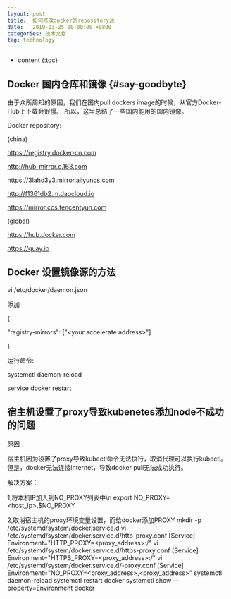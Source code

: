 ```yaml
---
layout: post
title:  如何修改docker的repository源
date:   2019-03-25 00:00:00 +0800
categories: 技术文章
tag: technology
---
```


* content
{:toc}


Docker 国内仓库和镜像			{#say-goodbyte}
------------------------------------
由于众所周知的原因，我们在国内pull dockers image的时候，从官方Docker-Hub上下载会很慢。
所以，这里总结了一些国内能用的国内镜像。

Docker repository:

(china)

https://registry.docker-cn.com

http://hub-mirror.c.163.com

https://3laho3y3.mirror.aliyuncs.com

http://f1361db2.m.daocloud.io

https://mirror.ccs.tencentyun.com


(global)

https://hub.docker.com

https://quay.io


Docker 设置镜像源的方法
------------------------------------
vi /etc/docker/daemon.json

添加

{

  "registry-mirrors": ["\<your accelerate address\>"]

}

运行命令:

systemctl daemon-reload

service docker restart


宿主机设置了proxy导致kubenetes添加node不成功的问题
------------------------------------
原因：

宿主机因为设置了proxy导致kubectl命令无法执行，取消代理可以执行kubectl。但是，docker无法连接internet，导致docker pull无法成功执行。

解决方案：

1,将本机IP加入到NO_PROXY列表中\n
export NO_PROXY=<host_ip>,$NO_PROXY

2,取消宿主机的proxy环境变量设置，而给docker添加PROXY
mkdir -p /etc/systemd/system/docker.service.d
vi /etc/systemd/system/docker.service.d/http-proxy.conf
    [Service]
    Environment="HTTP_PROXY=<proxy_address>:<port>/"
vi /etc/systemd/system/docker.service.d/https-proxy.conf
    [Service]
    Environment="HTTPS_PROXY=<proxy_address>:<port>/"
vi /etc/systemd/system/docker.service.d/-proxy.conf
    [Service]
    Environment="NO_PROXY=<proxy_address>,<proxy_address>"
systemctl daemon-reload
systemctl restart docker
systemctl show --property=Environment docker